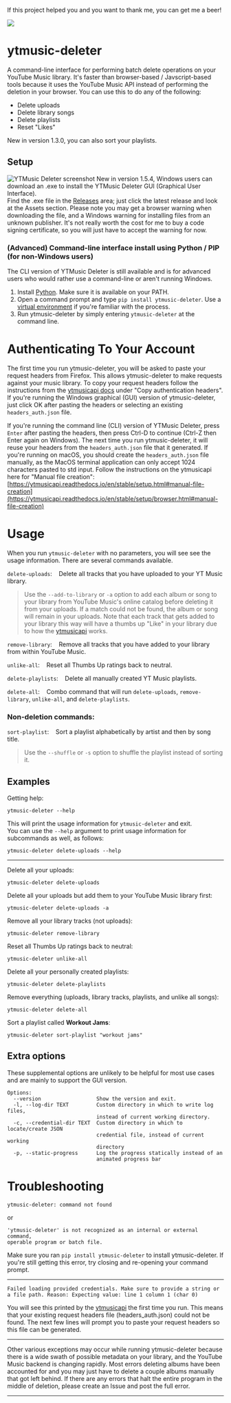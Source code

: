 If this project helped you and you want to thank me, you can get me a beer!

<a href="https://www.buymeacoffee.com/jewbix.cube"><img src="https://img.buymeacoffee.com/button-api/?text=Buy me a beer&emoji=🍻&slug=jewbix.cube&button_colour=FFDD00&font_colour=000000&font_family=Arial&outline_colour=000000&coffee_colour=ffffff"></a>

# ytmusic-deleter
A command-line interface for performing batch delete operations on your YouTube Music library. It's faster than browser-based / Javscript-based tools because it uses the YouTube Music API instead of performing the deletion in your browser. You can use this to do any of the following:
- Delete uploads
- Delete library songs
- Delete playlists
- Reset "Likes"

New in version 1.3.0, you can also sort your playlists.

## Setup
![YTMusic Deleter screenshot](https://i.imgur.com/ZmGl58E.gif)
New in version 1.5.4, Windows users can download an .exe to install the YTMusic Deleter GUI (Graphical User Interface).  
Find the .exe file in the [Releases](https://github.com/apastel/ytmusic-deleter/releases) area; just click the latest release and look at the Assets section. Please note you may get a browser warning when downloading the file, and a Windows warning for installing files from an unknown publisher. It's not really worth the cost for me to buy a code signing certificate, so you will just have to accept the warning for now.

### (Advanced) Command-line interface install using Python / PIP (for non-Windows users)
The CLI version of YTMusic Deleter is still available and is for advanced users who would rather use a command-line or aren't running Windows.
1. Install [Python](https://www.python.org/downloads/). Make sure it is available on your PATH.
1. Open a command prompt and type `pip install ytmusic-deleter`. Use a [virtual environment](https://virtualenv.pypa.io/en/latest/) if you're familiar with the process.
1. Run ytmusic-deleter by simply entering `ytmusic-deleter` at the command line.

# Authenticating To Your Account
The first time you run ytmusic-deleter, you will be asked to paste your request headers from Firefox. This allows ytmusic-deleter to make requests against your music library. To copy your request headers follow the instructions from the [ytmusicapi docs](https://ytmusicapi.readthedocs.io/en/stable/setup/browser.html) under "Copy authentication headers". If you're running the Windows graphical (GUI) version of ytmusic-deleter, just click OK after pasting the headers or selecting an existing `headers_auth.json` file.

If you're running the command line (CLI) version of YTMusic Deleter, press `Enter` after pasting the headers, then press Ctrl-D to continue (Ctrl-Z then Enter again on Windows). The next time you run ytmusic-deleter, it will reuse your headers from the `headers_auth.json` file that it generated. If you're running on macOS, you should create the `headers_auth.json` file manually, as the MacOS terminal application can only accept 1024 characters pasted to std input. Follow the instructions on the ytmusicapi here for "Manual file creation": [https://ytmusicapi.readthedocs.io/en/stable/setup.html#manual-file-creation](https://ytmusicapi.readthedocs.io/en/stable/setup/browser.html#manual-file-creation)

# Usage
When you run `ytmusic-deleter` with no parameters, you will see see the usage information. There are several commands available.

`delete-uploads`:&nbsp;&nbsp;&nbsp;&nbsp;Delete all tracks that you have uploaded to your YT Music library.

>Use the `--add-to-library` or `-a` option to add each album or song to your library from YouTube Music's online catalog before deleting it from your uploads. If a match could not be found, the album or song will remain in your uploads. Note that each track that gets added to your library this way will have a thumbs up "Like" in your library due to how the [ytmusicapi](https://github.com/sigma67/ytmusicapi/) works.

`remove-library`:&nbsp;&nbsp;&nbsp;&nbsp;Remove all tracks that you have added to your library from within YouTube Music.

`unlike-all`:&nbsp;&nbsp;&nbsp;&nbsp;Reset all Thumbs Up ratings back to neutral.

`delete-playlists`:&nbsp;&nbsp;&nbsp;&nbsp;Delete all manually created YT Music playlists.

`delete-all`:&nbsp;&nbsp;&nbsp;&nbsp;Combo command that will run `delete-uploads`, `remove-library`, `unlike-all`, and `delete-playlists`.
### Non-deletion commands:
`sort-playlist`:&nbsp;&nbsp;&nbsp;&nbsp;Sort a playlist alphabetically by artist and then by song title.

>Use the `--shuffle` or `-s` option to shuffle the playlist instead of sorting it.
## Examples

Getting help:
```
ytmusic-deleter --help
```
This will print the usage information for `ytmusic-deleter` and exit.  
You can use the `--help` argument to print usage information for subcommands as well, as follows:
```
ytmusic-deleter delete-uploads --help
```
---
Delete all your uploads:
```
ytmusic-deleter delete-uploads
```
Delete all your uploads but add them to your YouTube Music library first:
```
ytmusic-deleter delete-uploads -a
```
Remove all your library tracks (not uploads):
```
ytmusic-deleter remove-library
```
Reset all Thumbs Up ratings back to neutral:
```
ytmusic-deleter unlike-all
```
Delete all your personally created playlists:
```
ytmusic-deleter delete-playlists
```
Remove everything (uploads, library tracks, playlists, and unlike all songs):
```
ytmusic-deleter delete-all
```
Sort a playlist called **Workout Jams**:
```
ytmusic-deleter sort-playlist "workout jams"
```

## Extra options
These supplemental options are unlikely to be helpful for most use cases and are mainly to support the GUI version.
```
Options:
  --version                  Show the version and exit.
  -l, --log-dir TEXT         Custom directory in which to write log files,
                             instead of current working directory.
  -c, --credential-dir TEXT  Custom directory in which to locate/create JSON
                             credential file, instead of current working
                             directory
  -p, --static-progress      Log the progress statically instead of an
                             animated progress bar
```
# Troubleshooting
```
ytmusic-deleter: command not found
```
or
```
'ytmusic-deleter' is not recognized as an internal or external command,
operable program or batch file.
```
Make sure you ran `pip install ytmusic-deleter` to install ytmusic-deleter. If you're still getting this error, try closing and re-opening your command prompt.

---
```
Failed loading provided credentials. Make sure to provide a string or a file path. Reason: Expecting value: line 1 column 1 (char 0)
```
You will see this printed by the [ytmusicapi](https://github.com/sigma67/ytmusicapi) the first time you run. This means that your existing request headers file (headers_auth.json) could not be found. The next few lines will prompt you to paste your request headers so this file can be generated.

---
Other various exceptions may occur while running ytmusic-deleter because there is a wide swath of possible metadata on your library, and the YouTube Music backend is changing rapidly. Most errors deleting albums have been accounted for and you may just have to delete a couple albums manually that got left behind. If there are any errors that halt the entire program in the middle of deletion, please create an Issue and post the full error.

---

